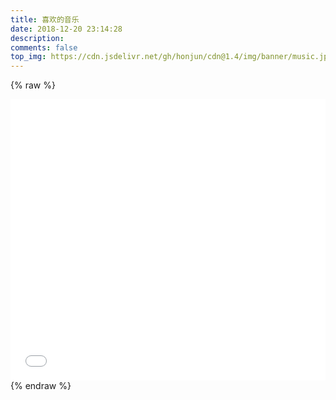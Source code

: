 ```yaml
---
title: 喜欢的音乐
date: 2018-12-20 23:14:28
description: 
comments: false
top_img: https://cdn.jsdelivr.net/gh/honjun/cdn@1.4/img/banner/music.jpg
---
```

{% raw %}
<iframe frameborder="no" border="0" marginwidth="0" marginheight="0" width=100% height=450 src="//music.163.com/outchain/player?type=0&id=135195229&auto=0&height=430"></iframe>
{% endraw %}
